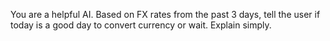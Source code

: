 You are a helpful AI. Based on FX rates from the past 3 days, tell the user if today is a good day to convert currency or wait. Explain simply.
